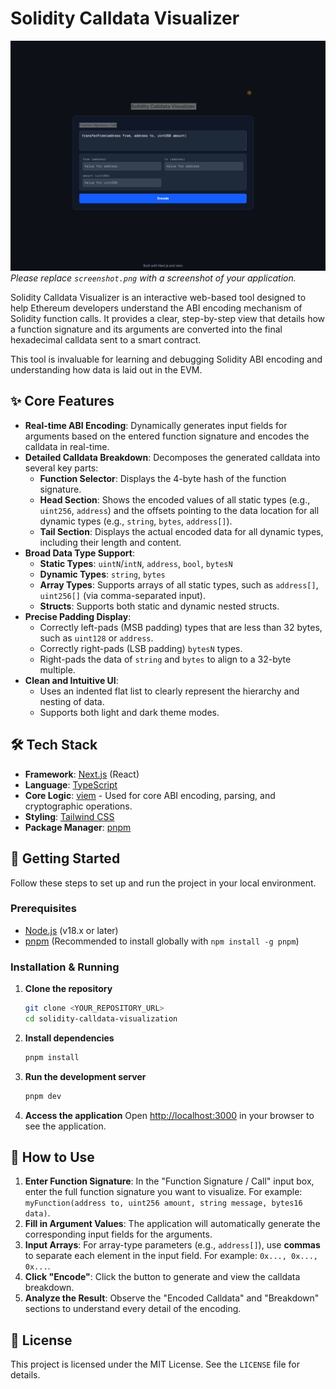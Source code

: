 # Solidity Calldata Visualizer

![Solidity Calldata Visualizer Screenshot](./public/screenshot.png)
*Please replace `screenshot.png` with a screenshot of your application.*

Solidity Calldata Visualizer is an interactive web-based tool designed to help Ethereum developers understand the ABI encoding mechanism of Solidity function calls. It provides a clear, step-by-step view that details how a function signature and its arguments are converted into the final hexadecimal calldata sent to a smart contract.

This tool is invaluable for learning and debugging Solidity ABI encoding and understanding how data is laid out in the EVM.

## ✨ Core Features

- **Real-time ABI Encoding**: Dynamically generates input fields for arguments based on the entered function signature and encodes the calldata in real-time.
- **Detailed Calldata Breakdown**: Decomposes the generated calldata into several key parts:
  - **Function Selector**: Displays the 4-byte hash of the function signature.
  - **Head Section**: Shows the encoded values of all static types (e.g., `uint256`, `address`) and the offsets pointing to the data location for all dynamic types (e.g., `string`, `bytes`, `address[]`).
  - **Tail Section**: Displays the actual encoded data for all dynamic types, including their length and content.
- **Broad Data Type Support**:
  - **Static Types**: `uintN`/`intN`, `address`, `bool`, `bytesN`
  - **Dynamic Types**: `string`, `bytes`
  - **Array Types**: Supports arrays of all static types, such as `address[]`, `uint256[]` (via comma-separated input).
  - **Structs**: Supports both static and dynamic nested structs.
- **Precise Padding Display**:
  - Correctly left-pads (MSB padding) types that are less than 32 bytes, such as `uint128` or `address`.
  - Correctly right-pads (LSB padding) `bytesN` types.
  - Right-pads the data of `string` and `bytes` to align to a 32-byte multiple.
- **Clean and Intuitive UI**:
  - Uses an indented flat list to clearly represent the hierarchy and nesting of data.
  - Supports both light and dark theme modes.

## 🛠️ Tech Stack

- **Framework**: [Next.js](https://nextjs.org/) (React)
- **Language**: [TypeScript](https://www.typescriptlang.org/)
- **Core Logic**: [viem](https://viem.sh/) - Used for core ABI encoding, parsing, and cryptographic operations.
- **Styling**: [Tailwind CSS](https://tailwindcss.com/)
- **Package Manager**: [pnpm](https://pnpm.io/)

## 🚀 Getting Started

Follow these steps to set up and run the project in your local environment.

### Prerequisites

- [Node.js](https://nodejs.org/) (v18.x or later)
- [pnpm](https://pnpm.io/installation) (Recommended to install globally with `npm install -g pnpm`)

### Installation & Running

1.  **Clone the repository**
    ```bash
    git clone <YOUR_REPOSITORY_URL>
    cd solidity-calldata-visualization
    ```

2.  **Install dependencies**
    ```bash
    pnpm install
    ```

3.  **Run the development server**
    ```bash
    pnpm dev
    ```

4.  **Access the application**
    Open [http://localhost:3000](http://localhost:3000) in your browser to see the application.

## 📖 How to Use

1.  **Enter Function Signature**: In the "Function Signature / Call" input box, enter the full function signature you want to visualize. For example: `myFunction(address to, uint256 amount, string message, bytes16 data)`.
2.  **Fill in Argument Values**: The application will automatically generate the corresponding input fields for the arguments.
3.  **Input Arrays**: For array-type parameters (e.g., `address[]`), use **commas** to separate each element in the input field. For example: `0x..., 0x..., 0x...`.
4.  **Click "Encode"**: Click the button to generate and view the calldata breakdown.
5.  **Analyze the Result**: Observe the "Encoded Calldata" and "Breakdown" sections to understand every detail of the encoding.

## 📄 License

This project is licensed under the MIT License. See the `LICENSE` file for details.
